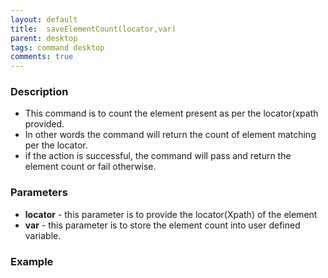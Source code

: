 ```yaml
---
layout: default
title:  saveElementCount(locator,var)
parent: desktop
tags: command desktop
comments: true
---
```


### Description

- This command is to count the element present as per the locator(xpath provided.
- In other words the command will return the count of element matching per the locator.
- if the action is successful, the command will pass and return the element count or fail otherwise.

### Parameters

- **locator** - this parameter  is to provide the locator(Xpath) of the element 
- **var** - this parameter is to store the element count into user defined variable.

### Example
